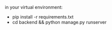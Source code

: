 in your virtual environment:
- pip install -r requirements.txt
- cd backend && python manage.py runserver


